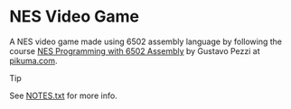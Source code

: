 # NES Video Game

A NES video game made using 6502 assembly language by following the course [NES Programming with 6502 Assembly](https://pikuma.com/courses/nes-game-programming-tutorial) by Gustavo Pezzi at [pikuma.com](https://pikuma.com).

> [!TIP]
> See [NOTES.txt](NOTES.txt) for more info.
